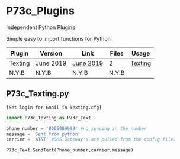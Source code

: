 # P73c_Plugins
Independent Python Plugins


Simple easy to import functions for Python



 Plugin| Version | Link | Files | Usage |								
   --- |---------| ----	| ----	|  ---- |
 Texting | June 2019 | [June 2019](https://github.com/Protocol73/P73c_Plugins/tree/master/P73c_Texting "Ver 0.0.2") | 2 | [Texting](https://github.com/Protocol73/P73c_Plugins#p73c_textingpy "Usage Wiki")|	
 N.Y.B   |   N.Y.B   | 	N.Y.B |	N.Y.B |									

	

## P73c_Texting.py 
`[Set login for Gmail in Texting.cfg]`


```python
import P73c_Texting as P73c_Text

phone_number = '8005009999' #no spacing in the number
message = 'Sent from python'
carrier = 'AT&T' #SMS Gateway's are pulled from the config file.

P73c_Text.SendText(Phone_number,carrier,message)
```	


